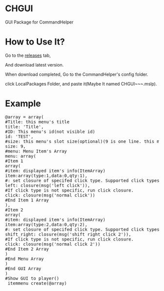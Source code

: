 # CHGUI
GUI Package for CommandHelper


# How to Use It?

Go to the [releases](https://github.com/itstake/chgui/releases) tab,

And download latest version.


When download completed, Go to the CommandHelper's config folder.

click LocalPackages Folder, and paste it(Maybe It named CHGUI~~~.mslp).

# Example

<pre>
@array = array(
#Title: this menu's title
title: 'Title',
#ID: This menu's id(not visible id)
id: 'TEST',
#size: this menu's slot size(optional)(9 is one line. this means 9xline number is size)
size: 9,
#menu: Menu Item's Array
menu: array(
#Item 1
array(
#item: displayed item's info(ItemArray)
item:array(type:1,data:0,qty:1),
#<click type name here(in lower char)>: set closure of specifed click type. Supported click types: left, right, shift_left, shift_right, drop
left: closure(msg('left click')),
#If click type is not specific, run click closure.
click: closure(msg('normal click'))
#End Item 1 Array
),
#Item 2
array(
#item: displayed item's info(ItemArray)
item:array(type:2,data:0,qty:2),
#<click type name here(in lower char)>: set closure of specifed click type. Supported click types: left, right, shift_left, shift_right, drop
shift_right: closure(msg('shift right click 2')),
#If click type is not specific, run click closure.
click: closure(msg('normal click 2'))
#End Item 2 Array
)
#End Menu Array
)
#End GUI Array
)
#Show GUI to player()
_itemmenu_create(@array)
</pre>


